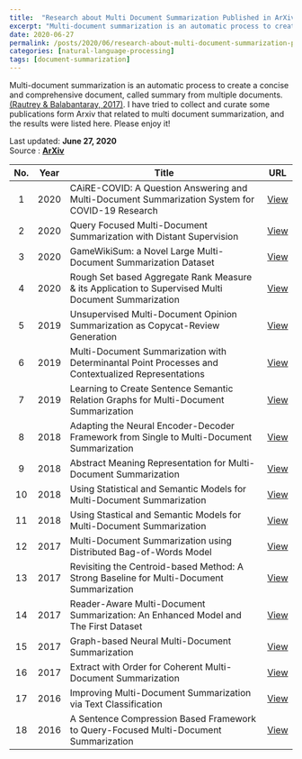 ```yaml
---
title:  "Research about Multi Document Summarization Published in ArXiv"
excerpt: "Multi-document summarization is an automatic process to create a concise and comprehensive document, called summary from multiple documents.  I have tried to collect and curate some publications form Arxiv that related to multi document summarization, and the results were listed here. Please enjoy it!"
date: 2020-06-27
permalink: /posts/2020/06/research-about-multi-document-summarization-published-in-arxiv
categories: [natural-language-processing]
tags: [document-summarization]
---
```


Multi-document summarization is an automatic process to create a concise and comprehensive document, called summary from multiple documents.  [(Rautrey & Balabantaray, 2017)](https://doi.org/10.1016/j.aci.2017.05.003). I have tried to collect and curate some publications form Arxiv that related to multi document summarization, and the results were listed here. Please enjoy it! 

Last updated: **June 27, 2020** <br />
Source      : [**ArXiv**](https://arxiv.org/)

|No.| Year  |  Title | URL      |
|:-:| :---: | ------ | :------: |
|1|2020|CAiRE-COVID: A Question Answering and Multi-Document Summarization System for COVID-19 Research| [View](https://arxiv.org/abs/2005.03975) |
|2|2020|Query Focused Multi-Document Summarization with Distant Supervision| [View](https://arxiv.org/abs/2004.03027) |
|3|2020|GameWikiSum: a Novel Large Multi-Document Summarization Dataset| [View](https://arxiv.org/abs/2002.06851) |
|4|2020|Rough Set based Aggregate Rank Measure & its Application to Supervised Multi Document Summarization| [View](https://arxiv.org/abs/2002.03259) |
|5|2019|Unsupervised Multi-Document Opinion Summarization as Copycat-Review Generation| [View](https://arxiv.org/abs/1911.02247) |
|6|2019|Multi-Document Summarization with Determinantal Point Processes and Contextualized Representations| [View](https://arxiv.org/abs/1910.11411) |
|7|2019|Learning to Create Sentence Semantic Relation Graphs for Multi-Document Summarization| [View](https://arxiv.org/abs/1909.12231) |
|8|2018|Adapting the Neural Encoder-Decoder Framework from Single to Multi-Document Summarization| [View](https://arxiv.org/abs/1808.06218) |
|9|2018|Abstract Meaning Representation for Multi-Document Summarization| [View](https://arxiv.org/abs/1806.05655) |
|10|2018|Using Statistical and Semantic Models for Multi-Document Summarization| [View](https://arxiv.org/abs/1805.04579) |
|11|2018|Using Stastical and Semantic Models for Multi-Document Summarization| [View](https://arxiv.org/abs/1805.04579) |
|12|2017|Multi-Document Summarization using Distributed Bag-of-Words Model| [View](https://arxiv.org/abs/1710.02745) |
|13|2017|Revisiting the Centroid-based Method: A Strong Baseline for Multi-Document Summarization| [View](https://arxiv.org/abs/1708.07690) |
|14|2017|Reader-Aware Multi-Document Summarization: An Enhanced Model and The First Dataset| [View](https://arxiv.org/abs/1708.01065) |
|15|2017|Graph-based Neural Multi-Document Summarization| [View](https://arxiv.org/abs/1706.06681) |
|16|2017|Extract with Order for Coherent Multi-Document Summarization| [View](https://arxiv.org/abs/1706.06542) |
|17|2016|Improving Multi-Document Summarization via Text Classification| [View](https://arxiv.org/abs/1611.09238) |
|18|2016|A Sentence Compression Based Framework to Query-Focused Multi-Document Summarization| [View](https://arxiv.org/abs/1606.07548) |
